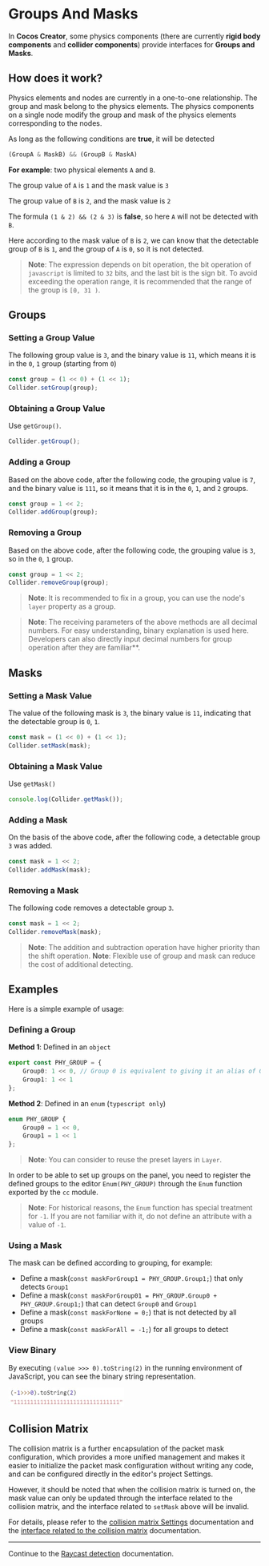 # Groups And Masks

In __Cocos Creator__, some physics components (there are currently __rigid body components__ and __collider components__) provide interfaces for __Groups and Masks__.

## How does it work?

Physics elements and nodes are currently in a one-to-one relationship. The group and mask belong to the physics elements. The physics components on a single node modify the group and mask of the physics elements corresponding to the nodes.

As long as the following conditions are __true__, it will be detected

```ts
(GroupA & MaskB) && (GroupB & MaskA)
```

__For example__: two physical elements `A` and `B`.

The group value of `A` is `1` and the mask value is `3`

The group value of `B` is `2`, and the mask value is `2`

The formula `(1 & 2) && (2 & 3)` is __false__, so here `A` will not be detected with `B`.

Here according to the mask value of `B` is `2`, we can know that the detectable group of `B` is `1`, and the group of `A` is `0`, so it is not detected.

> **Note**: The expression depends on bit operation, the bit operation of `javascript` is limited to `32` bits, and the last bit is the sign bit. To avoid exceeding the operation range, it is recommended that the range of the group is `[0, 31 )`.

## Groups

### Setting a Group Value
The following group value is `3`, and the binary value is `11`, which means it is in the `0`, `1` group (starting from `0`)

```ts
const group = (1 << 0) + (1 << 1);
Collider.setGroup(group);
```

### Obtaining a Group Value
Use `getGroup()`.

```ts
Collider.getGroup();
```

### Adding a Group
Based on the above code, after the following code, the grouping value is `7`, and the binary value is `111`, so it means that it is in the `0`, `1`, and `2` groups.

```ts
const group = 1 << 2;
Collider.addGroup(group);
```

### Removing a Group
Based on the above code, after the following code, the grouping value is `3`, so in the `0`, `1` group.

```ts
const group = 1 << 2;
Collider.removeGroup(group);
```

> **Note**: It is recommended to fix in a group, you can use the node's `layer` property as a group.

> **Note**: The receiving parameters of the above methods are all decimal numbers. For easy understanding, binary explanation is used here. Developers can also directly input decimal numbers for group operation after they are familiar**.

## Masks

### Setting a Mask Value
The value of the following mask is `3`, the binary value is `11`, indicating that the detectable group is `0`, `1`.

```ts
const mask = (1 << 0) + (1 << 1);
Collider.setMask(mask);
```

### Obtaining a Mask Value
Use `getMask()`

```ts
console.log(Collider.getMask());
```

### Adding a Mask
  On the basis of the above code, after the following code, a detectable group `3` was added.

```ts
const mask = 1 << 2;
Collider.addMask(mask);
```

### Removing a Mask
  The following code removes a detectable group `3`.

```ts
const mask = 1 << 2;
Collider.removeMask(mask);
```

> **Note**: The addition and subtraction operation have higher priority than the shift operation.
> **Note**: Flexible use of group and mask can reduce the cost of additional detecting.

## Examples

Here is a simple example of usage:

### Defining a Group

**Method 1**: Defined in an `object`

```ts
export const PHY_GROUP = {
    Group0: 1 << 0, // Group 0 is equivalent to giving it an alias of Group0.
    Group1: 1 << 1
};
```

**Method 2**: Defined in an `enum` (`typescript only`)

```ts
enum PHY_GROUP {
    Group0 = 1 << 0,
    Group1 = 1 << 1
};
```

> **Note**: You can consider to reuse the preset layers in `Layer`.

In order to be able to set up groups on the panel, you need to register the defined groups to the editor `Enum(PHY_GROUP)` through the `Enum` function exported by the `cc` module.

> **Note**: For historical reasons, the `Enum` function has special treatment for `-1`. If you are not familiar with it, do not define an attribute with a value of `-1`.

### Using a Mask

The mask can be defined according to grouping, for example:

- Define a mask(`const maskForGroup1 = PHY_GROUP.Group1;`) that only detects `Group1` 
- Define a mask(`const maskForGroup01 = PHY_GROUP.Group0 + PHY_GROUP.Group1;`) that can detect `Group0` and `Group1` 
- Define a mask(`const maskForNone = 0;`) that is not detected by all groups 
- Define a mask(`const maskForAll = -1;`) for all groups to detect 

### View Binary

By executing `(value >>> 0).toString(2)` in the running environment of JavaScript, you can see the binary string representation.

![View binary](img/mask-all.jpg)

## Collision Matrix

The collision matrix is a further encapsulation of the packet mask configuration, which provides a more unified management and makes it easier to initialize the packet mask configuration without writing any code, and can be configured directly in the editor's project Settings.

However, it should be noted that when the collision matrix is turned on, the mask value can only be updated through the interface related to the collision matrix, and the interface related to `setMask` above will be invalid.

For details, please refer to the [collision matrix Settings](../editor/project/index.md#CollisionMatrix) documentation and the [interface related to the collision matrix](physics-system.md#Interfaces) documentation.

---

Continue to the [Raycast detection](physics-raycast.md) documentation.
